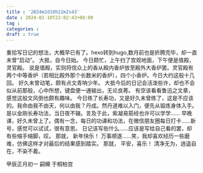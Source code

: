 ```yaml
---
title : '2024m2d10h22m2s43'
date : 2024-02-10T22:02:43+08:00
tag : 
categories : 
draft : true
---
```

重拾写日记的想法，大概早已有了。hexo转到hugo,数月前也是折腾完毕，却一直未曾“启动”。 
大抵，自今日始。
今日颇忙，上午扫了宫观地面，下午便是值殿，灵官殿。
说是值殿，实则将信众上的香从殿内香炉放至殿外大香炉罢。灵官殿有两个中等香炉（若相比殿外那个长数米的香炉），四个小香炉。今日大约这般十几回。
好久未曾动笔，颇有点文青呐少年。
大抵今后的日记会活泼些许，却也不会似从前那般，心中所想，键盘便一通输出，无论良莠。
有空该看看鲁迅之文章，感觉这般文风倒也颇有趣味。
今日练了长寿功，又是好久未曾练了，这是不应该的。我命由我不由天，何以由我？丹成。然丹道难以入门，便先从锻炼身体入手。是以金刚长寿功法，当日夜不辍。言及于此，紫凝易筋经也许可以学学……
早晚课，好久未曾上了。偶有一念，每日的功课和功法，在微信朋友圈每日打卡……新号，感觉可以试试，很有意思。
日记该写些什么……应该是写给自己看的罢，却有些缩手缩脚，叹。
 那就，
 新年快乐！
 万事顺遂……笑，我却喜欢经历一些磨难，仿佛这样才对最后的结果感到踏实。
 那就，
 平安，喜乐！
 清净无为，逍遥自在，不染不着。

甲辰正月初一
嗣檙 于桐柏宫